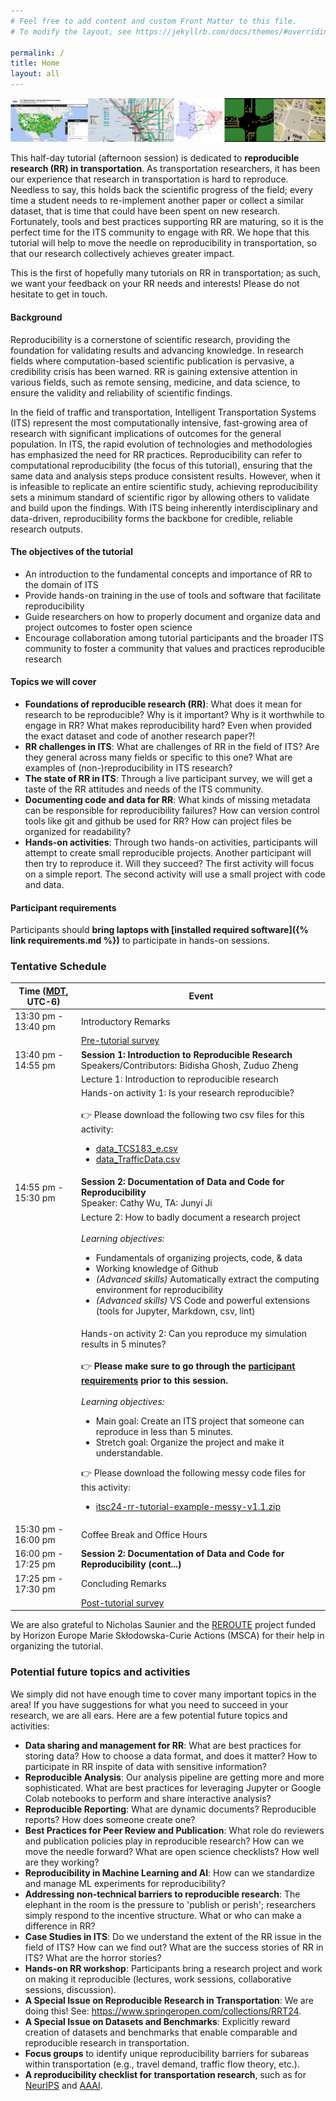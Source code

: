 ```yaml
---
# Feel free to add content and custom Front Matter to this file.
# To modify the layout, see https://jekyllrb.com/docs/themes/#overriding-theme-defaults

permalink: /
title: Home
layout: all
---
```


![RR banner](assets/img/banner.png)

This half-day tutorial (afternoon session) is dedicated to **reproducible research (RR) in transportation**. As transportation researchers, it has been our experience that research in transportation is hard to reproduce. Needless to say, this holds back the scientific progress of the field; every time a student needs to re-implement another paper or collect a similar dataset, that is time that could have been spent on new research. Fortunately, tools and best practices supporting RR are maturing, so it is the perfect time for the ITS community to engage with RR. We hope that this tutorial will help to move the needle on reproducibility in transportation, so that our research collectively achieves greater impact.

This is the first of hopefully many tutorials on RR in transportation; as such, we want your feedback on your RR needs and interests! Please do not hesitate to get in touch.

#### Background

Reproducibility is a cornerstone of scientific research, providing the foundation for validating results and advancing knowledge. In research fields where computation-based scientific publication is pervasive, a credibility crisis has been warned. RR is gaining extensive attention in various fields, such as remote sensing, medicine, and data science, to ensure the validity and reliability of scientific findings.

In the field of traffic and transportation, Intelligent Transportation Systems (ITS) represent the most computationally intensive, fast-growing area of research with significant implications of outcomes for the general population. In ITS, the rapid evolution of technologies and methodologies has emphasized the need for RR practices. Reproducibility can refer to computational reproducibility (the focus of this tutorial), ensuring that the same data and analysis steps produce consistent results. However, when it is infeasible to replicate an entire scientific study, achieving reproducibility sets a minimum standard of scientific rigor by allowing others to validate and build upon the findings. With ITS being inherently interdisciplinary and data-driven, reproducibility forms the backbone for credible, reliable research outputs.

#### The objectives of the tutorial
- An introduction to the fundamental concepts and importance of RR to the domain of ITS 
- Provide hands-on training in the use of tools and software that facilitate reproducibility
- Guide researchers on how to properly document and organize data and project outcomes to foster open science
- Encourage collaboration among tutorial participants and the broader ITS community to foster a community that values and practices reproducible research

#### Topics we will cover

- **Foundations of reproducible research (RR)**: What does it mean for research to be reproducible? Why is it important? Why is it worthwhile to engage in RR? What makes reproducibility hard? Even when provided the exact dataset and code of another research paper?!
- **RR challenges in ITS**: What are challenges of RR in the field of ITS? Are they general across many fields or specific to this one? What are examples of (non-)reproducibility in ITS research?
- **The state of RR in ITS**: Through a live participant survey, we will get a taste of the RR attitudes and needs of the ITS community.
- **Documenting code and data for RR**: What kinds of missing metadata can be responsible for reproducibility failures? How can version control tools like git and github be used for RR? How can project files be organized for readability?
- **Hands-on activities**: Through two hands-on activities, participants will attempt to create small reproducible projects. Another participant will then try to reproduce it. Will they succeed? The first activity will focus on a simple report. The second activity will use a small project with code and data.

#### Participant requirements
Participants should **bring laptops with [installed required software]({% link requirements.md %})** to participate in hands-on sessions.

### Tentative Schedule

<table>
<thead>
  <tr>
    <th>Time (<a href="https://www.worldtimeserver.com/current_time_in_CA-AB.aspx?city=Edmonton">MDT</a>, UTC-6)</th>
    <th>Event</th>
  </tr>
</thead>
<tbody>
  <tr>
    <td>13:30 pm - 13:40 pm</td>
    <td>Introductory Remarks</td>
  </tr>
  <tr>
    <td></td>
    <td><a href="https://docs.google.com/forms/d/e/1FAIpQLSdUXa7uf4D9zW8D6UEkNYb8ue0GayxvcXmuTSTpqiZypv5eGQ/viewform">Pre-tutorial survey</a></td>
  </tr>
  <tr>
    <td>13:40 pm - 14:55 pm</td>
    <td><b>Session 1: Introduction to Reproducible Research</b> <br/>Speakers/Contributors: Bidisha Ghosh, Zuduo Zheng</td>
  </tr>
  <tr>
    <td></td>
    <td>Lecture 1: Introduction to reproducible research</td>
  </tr>
  <tr>
    <td></td>
    <td>Hands-on activity 1: Is your research reproducible? <br/><br/>
    👉 Please download the following two csv files for this activity:
    <ul>
      <li><a href="session_files/session1/data_TCS183_e.csv">data_TCS183_e.csv</a></li>
      <li><a href="session_files/session1/data_TrafficData.csv">data_TrafficData.csv</a></li>
    </ul>
    </td>
  </tr>
  <tr>
    <td>14:55 pm - 15:30 pm</td>
    <td><b>Session 2: Documentation of Data and Code for Reproducibility</b> <br/>Speaker: Cathy Wu, TA: Junyi Ji</td>
  </tr>
  <tr>
    <td></td>
    <td>Lecture 2: How to badly document a research project
      <br/> <br/>
      <em>Learning objectives:</em>
      <ul>
        <li>Fundamentals of organizing projects, code, & data</li>
        <li>Working knowledge of Github</li>
        <li><em>(Advanced skills)</em> Automatically extract the computing environment for reproducibility</li>
        <li><em>(Advanced skills)</em> VS Code and powerful extensions (tools for Jupyter, Markdown, csv, lint)</li>
      </ul>
    </td>
  </tr>
  <tr>
    <td></td>
    <td>Hands-on activity 2: Can you reproduce my simulation results in 5 minutes?
      <br/> <br/>
      👉 <b>Please make sure to go through the <A href="{% link requirements.md %}#requirements-section2">participant requirements</A> prior to this session.</b> <br/> <br/>
      <em>Learning objectives:</em>
      <ul>
        <li>Main goal: Create an ITS project that someone can reproduce in less than 5 minutes.</li>
        <li>Stretch goal: Organize the project and make it understandable.</li>
      </ul>
      👉 Please download the following messy code files for this activity:
      <ul>
        <li><a href="session_files/session2/itsc24-rr-tutorial-example-messy-v1.1.zip">itsc24-rr-tutorial-example-messy-v1.1.zip</a></li>
      </ul>
    </td>
  </tr>
  <tr>
    <td>15:30 pm - 16:00 pm</td>
    <td>Coffee Break and Office Hours</td>
  </tr>
  <tr>
    <td>16:00 pm - 17:25 pm</td>
    <td><b>Session 2: Documentation of Data and Code for Reproducibility (cont...)</b></td>
  </tr>
  <tr>
    <td>17:25 pm - 17:30 pm</td>
    <td>Concluding Remarks</td>
  </tr>
  <tr>
    <td></td>
    <td><a href="https://docs.google.com/forms/d/e/1FAIpQLSePwCggee6GQAV1P6AedYjQvx_zGigVMnIJpB7u7T16GD-3OQ/viewform">Post-tutorial survey</a></td>
  </tr>
</tbody>
</table>

We are also grateful to Nicholas Saunier and the [REROUTE](https://reroute-project.eu/) project funded by Horizon Europe Marie Skłodowska-Curie Actions (MSCA) for their help in organizing the tutorial.


### Potential future topics and activities
We simply did not have enough time to cover many important topics in the area! If you have suggestions for what you need to succeed in your research, we are all ears. Here are a few potential future topics and activities:
- **Data sharing and management for RR**: What are best practices for storing data? How to choose a data format, and does it matter? How to participate in RR inspite of data with sensitive information?
- **Reproducible Analysis**: Our analysis pipeline are getting more and more sophisticated. What are best practices for leveraging Jupyter or Google Colab notebooks to perform and share interactive analysis?
- **Reproducible Reporting**: What are dynamic documents? Reproducible reports? How does someone create one?
- **Best Practices for Peer Review and Publication**: What role do reviewers and publication policies play in reproducible research? How can we move the needle forward? What are open science checklists? How well are they working?
- **Reproducibility in Machine Learning and AI**: How can we standardize and manage ML experiments for reproducibility? 
- **Addressing non-technical barriers to reproducible research**: The elephant in the room is the pressure to 'publish or perish'; researchers simply respond to the incentive structure. What or who can make a difference in RR?
- **Case Studies in ITS**: Do we understand the extent of the RR issue in the field of ITS? How can we find out? What are the success stories of RR in ITS? What are the horror stories?
- **Hands-on RR workshop**: Participants bring a research project and work on making it reproducible (lectures, work sessions, collaborative sessions, discussion).
- **A Special Issue on Reproducible Research in Transportation**: We are doing this! See: https://www.springeropen.com/collections/RRT24.
- **A Special Issue on Datasets and Benchmarks**: Explicitly reward creation of datasets and benchmarks that enable comparable and reproducible research in transportation.
- **Focus groups** to identify unique reproducibility barriers for subareas within transportation (e.g., travel demand, traffic flow theory, etc.).
- **A reproducibility checklist for transportation research**, such as for [NeurIPS](https://neurips.cc/public/guides/PaperChecklist) and [AAAI](https://aaai.org/conference/aaai/aaai-25/aaai-25-reproducibility-checklist/).